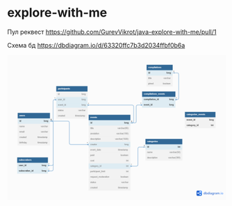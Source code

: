 # explore-with-me
Пул реквест https://github.com/GurevVikrot/java-explore-with-me/pull/1

Схема бд https://dbdiagram.io/d/63320ffc7b3d2034ffbf0b6a

![db_diagram](/db_diagram.png?raw=true)